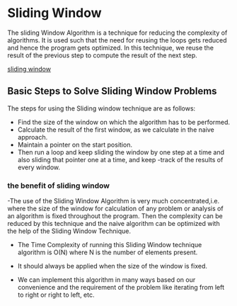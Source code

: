 # Sliding Window

The sliding Window Algorithm is a technique for reducing the complexity of algorithms. It is used such that the need for reusing the loops gets reduced and hence the program gets optimized. In this technique, we reuse the result of the previous step to compute the result of the next step.

[sliding window](https://www.google.com/url?sa=i&url=https%3A%2F%2Fwww.scaler.com%2Ftopics%2Fsliding-window-algorithm%2F&psig=AOvVaw0CvMU-1GO0B6gd5a06MWKv&ust=1679092588054000&source=images&cd=vfe&ved=0CBAQjRxqFwoTCPjZ17zB4f0CFQAAAAAdAAAAABAE)

## Basic Steps to Solve Sliding Window Problems

The steps for using the Sliding window technique are as follows:

- Find the size of the window on which the algorithm has to be performed.
- Calculate the result of the first window, as we calculate in the naive approach.
- Maintain a pointer on the start position.
- Then run a loop and keep sliding the window by one step at a time and also sliding that pointer one at a time, and keep -track of the results of every window.

### the benefit of sliding window

-The use of the Sliding Window Algorithm is very much concentrated,i.e. where the size of the window for calculation of any problem or analysis of an algorithm is fixed throughout the program. Then the complexity can be reduced by this technique and the naive algorithm can be optimized with the help of the Sliding Window Technique.

- The Time Complexity of running this Sliding Window technique algorithm is O(N) where N is the number of elements present.

- It should always be applied when the size of the window is fixed.

- We can implement this algorithm in many ways based on our convenience and the requirement of the problem like iterating from left to right or right to left, etc.
